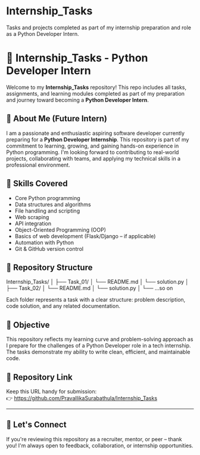 # Internship_Tasks
Tasks and projects completed as part of my internship preparation and role as a Python Developer Intern.
# 🐍 Internship_Tasks - Python Developer Intern

Welcome to my **Internship_Tasks** repository! This repo includes all tasks, assignments, and learning modules completed as part of my preparation and journey toward becoming a **Python Developer Intern**.

## 🚀 About Me (Future Intern)

I am a passionate and enthusiastic aspiring software developer currently preparing for a **Python Developer Internship**. This repository is part of my commitment to learning, growing, and gaining hands-on experience in Python programming. I'm looking forward to contributing to real-world projects, collaborating with teams, and applying my technical skills in a professional environment.

## 🧠 Skills Covered

- Core Python programming
- Data structures and algorithms
- File handling and scripting
- Web scraping
- API integration
- Object-Oriented Programming (OOP)
- Basics of web development (Flask/Django – if applicable)
- Automation with Python
- Git & GitHub version control

## 📁 Repository Structure

Internship_Tasks/
│
├── Task_01/
│ └── README.md
│ └── solution.py
│
├── Task_02/
│ └── README.md
│ └── solution.py
│
└── ...so on


Each folder represents a task with a clear structure: problem description, code solution, and any related documentation.

## 📌 Objective

This repository reflects my learning curve and problem-solving approach as I prepare for the challenges of a Python Developer role in a tech internship. The tasks demonstrate my ability to write clean, efficient, and maintainable code.

## 🔗 Repository Link

Keep this URL handy for submission:  
👉 https://github.com/PravallikaSurabathula/Internship_Tasks

---

## 🤝 Let's Connect

If you're reviewing this repository as a recruiter, mentor, or peer – thank you! I'm always open to feedback, collaboration, or internship opportunities.


